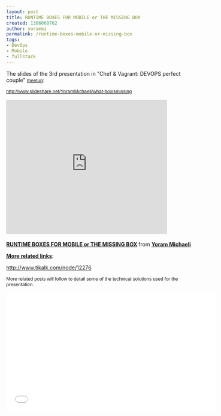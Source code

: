 ```yaml
---
layout: post
title: RUNTIME BOXES FOR MOBILE or THE MISSING BOX
created: 1386060762
author: yorammi
permalink: /runtime-boxes-mobile-or-missing-box
tags:
- DevOps
- Mobile
- fullstack
---
```

<p>The slides of the 3rd presentation in &quot;Chef &amp; Vagrant: DEVOPS perfect couple&quot;&nbsp;<span style="font-family: 'lucida grande', tahoma, verdana, arial, sans-serif; font-size: 12.727272033691406px; line-height: 15.454545021057129px; text-align: right;"><a href="http://www.meetup.com/full-stack-developer-il/events/148415092/">meetup</a>:</span></p>

<p><a href="http://www.slideshare.net/YoramMichaeli/what-boxismissing" style="font-family: 'lucida grande', tahoma, verdana, arial, sans-serif; font-size: 12.727272033691406px; line-height: 15.454545021057129px; text-align: right;">http://www.slideshare.net/YoramMichaeli/what-boxismissing</a></p>

<p><iframe allowfullscreen="" frameborder="0" height="356" marginheight="0" marginwidth="0" scrolling="no" src="http://www.slideshare.net/slideshow/embed_code/28833644" style="border:1px solid #CCC;border-width:1px 1px 0;margin-bottom:5px" width="427"></iframe></p>

<div style="margin-bottom:5px"><strong><a href="https://www.slideshare.net/YoramMichaeli/what-boxismissing" target="_blank" title="RUNTIME BOXES FOR MOBILE or THE MISSING BOX">RUNTIME BOXES FOR MOBILE or THE MISSING BOX</a> </strong> from <strong><a href="http://www.slideshare.net/YoramMichaeli" target="_blank">Yoram Michaeli</a></strong></div>

<p><u><strong>More related links</strong></u>:</p>

<p><a href="http://www.tikalk.com/node/12276">http://www.tikalk.com/node/12276</a></p>

<p><span style="font-family: 'lucida grande', tahoma, verdana, arial, sans-serif; font-size: 12.727272033691406px; line-height: 15.454545021057129px; text-align: right;">More related posts will follow to detail some of the technical solutions used for the presentation.</span></p>

<p><iframe width="560" height="315" src="//www.youtube.com/embed/UOsAs97IHSQ" frameborder="0" allowfullscreen></iframe></p>

<p>&nbsp;</p>
